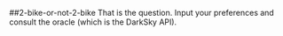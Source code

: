 ##2-bike-or-not-2-bike
That is the question. Input your preferences and consult the oracle (which is the DarkSky API).
